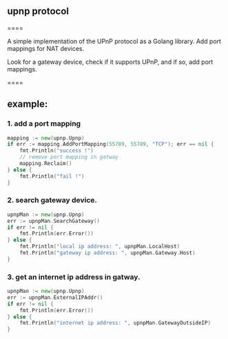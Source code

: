 ## upnp protocol
====

A simple implementation of the UPnP protocol as a Golang library.  Add port mappings for NAT devices.

Look for a gateway device, check if it supports UPnP, and if so, add port mappings.

====

## example: 

### 1. add a port mapping
~~~ go
mapping := new(upnp.Upnp)
if err := mapping.AddPortMapping(55789, 55789, "TCP"); err == nil {
	fmt.Println("success !")
	// remove port mapping in gatway
	mapping.Reclaim()
} else {
	fmt.Println("fail !")
}
~~~

### 2. search gateway device.
~~~ go
upnpMan := new(upnp.Upnp)
err := upnpMan.SearchGateway()
if err != nil {
	fmt.Println(err.Error())
} else {
	fmt.Println("local ip address: ", upnpMan.LocalHost)
	fmt.Println("gateway ip address: ", upnpMan.Gateway.Host)
}
~~~
### 3. get an internet ip address in gatway.
~~~ go
upnpMan := new(upnp.Upnp)
err := upnpMan.ExternalIPAddr()
if err != nil {
	fmt.Println(err.Error())
} else {
	fmt.Println("internet ip address: ", upnpMan.GatewayOutsideIP)
}
~~~